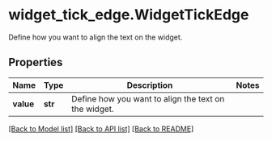 # widget_tick_edge.WidgetTickEdge

Define how you want to align the text on the widget.
## Properties
Name | Type | Description | Notes
------------ | ------------- | ------------- | -------------
**value** | **str** | Define how you want to align the text on the widget. | 

[[Back to Model list]](../README.md#documentation-for-models) [[Back to API list]](../README.md#documentation-for-api-endpoints) [[Back to README]](../README.md)


